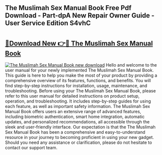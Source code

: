 ## The Muslimah Sex Manual Book Free Pdf Download - Part-dpA New Repair Owner Guide - User Service Edition S4vhC

# <h2><a href="http://cf12649.oget.top/?id=The+Muslimah+Sex+Manual+Book">🔗Download New 👉🔴 The Muslimah Sex Manual Book</a></h2>

[![The Muslimah Sex Manual Book new download](https://i.imgur.com/5g1atiW.png)](http://cf12649.oget.top/?id=The+Muslimah+Sex+Manual+Book)
Hello and welcome to the user manual for your newly implemented The Muslimah Sex Manual Book. This guide is here to help you make the most of your product by providing a comprehensive overview of its features, functions, and benefits. You will find step-by-step instructions for installation, usage, maintenance, and troubleshooting. Before using your The Muslimah Sex Manual Book, please refer to this user manual for detailed instructions on product setup, operation, and troubleshooting. It includes step-by-step guides for using each feature, as well as important safety information. The Muslimah Sex Manual Book offers users an extensive range of advanced features, including biometric authentication, smart home integration, automatic updates, and personalized recommendations, all accessible through the sleek and user-friendly interface. Our expectation is that the The Muslimah Sex Manual Book has been a comprehensive and easy-to-understand resource in your journey to becoming proficient in using your new gadget. Should you need any assistance or clarification, please do not hesitate to contact our support team.
